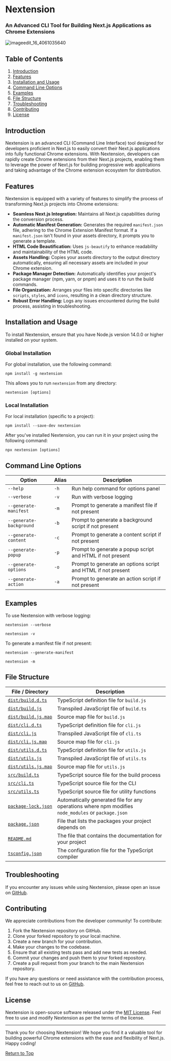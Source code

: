 # Nextension
### An Advanced CLI Tool for Building Next.js Applications as Chrome Extensions

![imageedit_16_4061035640](https://github.com/BankkRoll/nextension/assets/106103625/cf13bdf8-300f-485d-bfa9-2aa2a801c2a0)

## Table of Contents

1. [Introduction](#introduction)
2. [Features](#features)
3. [Installation and Usage](#installation-and-usage)
4. [Command Line Options](#command-line-options)
5. [Examples](#examples)
6. [File Structure](#file-structure)
7. [Troubleshooting](#troubleshooting)
8. [Contributing](#contributing)
9. [License](#license)

## Introduction

Nextension is an advanced CLI (Command Line Interface) tool designed for developers proficient in Next.js to easily convert their Next.js applications into fully functional Chrome extensions. With Nextension, developers can rapidly create Chrome extensions from their Next.js projects, enabling them to leverage the power of Next.js for building progressive web applications and taking advantage of the Chrome extension ecosystem for distribution.

## Features

Nextension is equipped with a variety of features to simplify the process of transforming Next.js projects into Chrome extensions:

- **Seamless Next.js Integration:** Maintains all Next.js capabilities during the conversion process.
- **Automatic Manifest Generation:** Generates the required `manifest.json` file, adhering to the Chrome Extension Manifest format. If a `manifest.json` isn't found in your assets directory, it prompts you to generate a template.
- **HTML Code Beautification:** Uses `js-beautify` to enhance readability and maintainability of the HTML code.
- **Assets Handling:** Copies your assets directory to the output directory automatically, ensuring all necessary assets are included in your Chrome extension.
- **Package Manager Detection:** Automatically identifies your project's package manager (npm, yarn, or pnpm) and uses it to run the build commands.
- **File Organization:** Arranges your files into specific directories like `scripts`, `styles`, and `icons`, resulting in a clean directory structure.
- **Robust Error Handling:** Logs any issues encountered during the build process, assisting in troubleshooting.

## Installation and Usage

To install Nextension, ensure that you have Node.js version 14.0.0 or higher installed on your system.

### Global Installation

For global installation, use the following command:

```shell
npm install -g nextension
```

This allows you to run `nextension` from any directory:

```shell
nextension [options]
```

### Local Installation

For local installation (specific to a project):

```shell
npm install --save-dev nextension
```

After you've installed Nextension, you can run it in your project using the following command:

```shell
npx nextension [options]
```


## Command Line Options

| Option | Alias | Description |
|--------|-------|-------------|
| `--help` | `-h` | Run help command for options panel |
| `--verbose` | `-v` | Run with verbose logging |
| `--generate-manifest` | `-m` | Prompt to generate a manifest file if not present |
| `--generate-background` | `-b` | Prompt to generate a background script if not present |
| `--generate-content` | `-c` | Prompt to generate a content script if not present |
| `--generate-popup` | `-p` | Prompt to generate a popup script and HTML if not present |
| `--generate-options` | `-o` | Prompt to generate an options script and HTML if not present |
| `--generate-action` | `-a` | Prompt to generate an action script if not present |

## Examples

To use Nextension with verbose logging:

```shell
nextension --verbose
```

```shell
nextension -v
```

To generate a manifest file if not present:

```shell
nextension --generate-manifest
```

```shell
nextension -m
```

## File Structure

| File / Directory | Description |
|------------------|-------------|
| [`dist/build.d.ts`](https://github.com/BankkRoll/nextension/blob/main/dist/build.d.ts) | TypeScript definition file for `build.js` |
| [`dist/build.js`](https://github.com/BankkRoll/nextension/blob/main/dist/build.js) | Transpiled JavaScript file of `build.ts` |
| [`dist/build.js.map`](https://github.com/BankkRoll/nextension/blob/main/dist/build.js.map) | Source map file for `build.js` |
| [`dist/cli.d.ts`](https://github.com/BankkRoll/nextension/blob/main/dist/cli.d.ts) | TypeScript definition file for `cli.js` |
| [`dist/cli.js`](https://github.com/BankkRoll/nextension/blob/main/dist/cli.js) | Transpiled JavaScript file of `cli.ts` |
| [`dist/cli.js.map`](https://github.com/BankkRoll/nextension/blob/main/dist/cli.js.map) | Source map file for `cli.js` |
| [`dist/utils.d.ts`](https://github.com/BankkRoll/nextension/blob/main/dist/utils.d.ts) | TypeScript definition file for `utils.js` |
| [`dist/utils.js`](https://github.com/BankkRoll/nextension/blob/main/dist/utils.js) | Transpiled JavaScript file of `utils.ts` |
| [`dist/utils.js.map`](https://github.com/BankkRoll/nextension/blob/main/dist/utils.js.map) | Source map file for `utils.js` |
| [`src/build.ts`](https://github.com/BankkRoll/nextension/blob/main/src/build.ts) | TypeScript source file for the build process |
| [`src/cli.ts`](https://github.com/BankkRoll/nextension/blob/main/src/cli.ts) | TypeScript source file for the CLI |
| [`src/utils.ts`](https://github.com/BankkRoll/nextension/blob/main/src/utils.ts) | TypeScript source file for utility functions |
| [`package-lock.json`](https://github.com/BankkRoll/nextension/blob/main/package-lock.json) | Automatically generated file for any operations where npm modifies `node_modules` or `package.json` |
| [`package.json`](https://github.com/BankkRoll/nextension/blob/main/package.json) | File that lists the packages your project depends on |
| [`README.md`](https://github.com/BankkRoll/nextension/blob/main/README.md) | The file that contains the documentation for your project |
| [`tsconfig.json`](https://github.com/BankkRoll/nextension/blob/main/tsconfig.json) | The configuration file for the TypeScript compiler |

## Troubleshooting

If you encounter any issues while using Nextension, please open an issue on [GitHub](https://github.com/BankkRoll/nextension/issues).

## Contributing

We appreciate contributions from the developer community! To contribute:

1. Fork the Nextension repository on GitHub.
2. Clone your forked repository to your local machine.
3. Create a new branch for your contribution.
4. Make your changes to the codebase.
5. Ensure that all existing tests pass and add new tests as needed.
6. Commit your changes and push them to your forked repository.
7. Create a pull request from your branch to the main Nextension repository.

If you have any questions or need assistance with the contribution process, feel free to reach out to us on [GitHub](https://github.com/BankkRoll/nextension).

## License

Nextension is open-source software released under the [MIT License](https://example.com/nextension/license). Feel free to use and modify Nextension as per the terms of the license.

---

Thank you for choosing Nextension! We hope you find it a valuable tool for building powerful Chrome extensions with the ease and flexibility of Next.js. Happy coding!

[Return to Top](#nextension)
